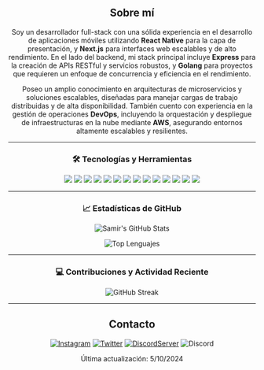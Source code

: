 <div align="center">

## Sobre mí
Soy un desarrollador full-stack con una sólida experiencia en el desarrollo de aplicaciones móviles utilizando **React Native** para la capa de presentación, y **Next.js** para interfaces web escalables y de alto rendimiento. En el lado del backend, mi stack principal incluye **Express** para la creación de APIs RESTful y servicios robustos, y **Golang** para proyectos que requieren un enfoque de concurrencia y eficiencia en el rendimiento.

Poseo un amplio conocimiento en arquitecturas de microservicios y soluciones escalables, diseñadas para manejar cargas de trabajo distribuidas y de alta disponibilidad. También cuento con experiencia en la gestión de operaciones **DevOps**, incluyendo la orquestación y despliegue de infraestructuras en la nube mediante **AWS**, asegurando entornos altamente escalables y resilientes.

---

### 🛠️ Tecnologías y Herramientas

<p align="center">
  <img src="https://img.shields.io/badge/React_Native-%2320232a.svg?style=for-the-badge&logo=react&logoColor=%2361DAFB" />
  <img src="https://img.shields.io/badge/Next.js-%23000000.svg?style=for-the-badge&logo=next.js&logoColor=white" />
  <img src="https://img.shields.io/badge/Express.js-%23404d59.svg?style=for-the-badge&logo=express&logoColor=%2361DAFB" />
  <img src="https://img.shields.io/badge/Golang-%2300ADD8.svg?style=for-the-badge&logo=go&logoColor=white" />
  <img src="https://img.shields.io/badge/Node.js-%2343853D.svg?style=for-the-badge&logo=node.js&logoColor=white" />
  <img src="https://img.shields.io/badge/JavaScript-%23F7DF1E.svg?style=for-the-badge&logo=javascript&logoColor=black" />
  <img src="https://img.shields.io/badge/TypeScript-%23007ACC.svg?style=for-the-badge&logo=typescript&logoColor=white" />
  <img src="https://img.shields.io/badge/MySQL-%234479A1.svg?style=for-the-badge&logo=mysql&logoColor=white" />
  <img src="https://img.shields.io/badge/MongoDB-%2347A248.svg?style=for-the-badge&logo=mongodb&logoColor=white" />
  <img src="https://img.shields.io/badge/Redux-%23764ABC.svg?style=for-the-badge&logo=redux&logoColor=white" />
  <img src="https://img.shields.io/badge/RabbitMQ-%23FF6600.svg?style=for-the-badge&logo=rabbitmq&logoColor=white" />
  <img src="https://img.shields.io/badge/Docker-%232496ED.svg?style=for-the-badge&logo=docker&logoColor=white" />
  <img src="https://img.shields.io/badge/Amazon_AWS-%23232F3E.svg?style=for-the-badge&logo=amazon-aws&logoColor=white" />
  <img src="https://img.shields.io/badge/Kubernetes-%23326CE5.svg?style=for-the-badge&logo=kubernetes&logoColor=white" />
</p>

---

### 📈 Estadísticas de GitHub
![Samir's GitHub Stats](https://github-readme-stats.vercel.app/api?username=Harkor421&show_icons=true&theme=radical&count_private=true)

![Top Lenguajes](https://github-readme-stats.vercel.app/api/top-langs/?username=Harkor421&layout=compact&theme=radical)

---

### 💻 Contribuciones y Actividad Reciente
![GitHub Streak](https://streak-stats.demolab.com?user=Harkor421&theme=radical&date_format=j%20M%5B%20Y%5D)

-------------------

## Contacto
<a href="https://www.instagram.com/samirgonzalezk/">![Instagram](https://img.shields.io/badge/Harkor421-%23E4405F.svg?style=for-the-badge&logo=Instagram&logoColor=white)</a> 
<a href="https://twitter.com/samir_gzz">![Twitter](https://img.shields.io/badge/Harkor421-%231DA1F2.svg?style=for-the-badge&logo=Twitter&logoColor=white)</a> 
<a href="https://discord.gg/Vk9er5EV">![DiscordServer](https://img.shields.io/discord/587842272167723028?label=Discord%20Server&logo=Discord&colorB=5865F2&style=for-the-badge&logoColor=white)</a> 
![Discord](https://img.shields.io/badge/Harkor421%238014-%237289DA.svg?style=for-the-badge&logo=discord&logoColor=white)

Última actualización: 5/10/2024
</div>
